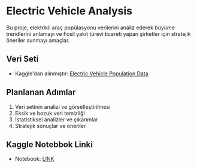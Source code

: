 # Electric Vehicle Analysis
Bu proje, elektrikli araç popülasyonu verilerini analiz ederek büyüme trendlerini anlamayı ve Fosil yakıt türevi ticareti yapan şirketler için stratejik öneriler sunmayı amaçlar.

## Veri Seti
- Kaggle'dan alınmıştır: [Electric Vehicle Population Data](https://www.kaggle.com/datasets/mariusborel/electric-vhicule-population-data)

## Planlanan Adımlar
1. Veri setinin analizi ve görselleştirilmesi
2. Eksik ve bozuk veri temizliği
3. İstatistiksel analizler ve çıkarımlar
4. Stratejik sonuçlar ve öneriler

## Kaggle Notebbok Linki
- Notebook: [LINK](https://www.kaggle.com/code/metinyurdev/electricvehicleanalysisproject)
